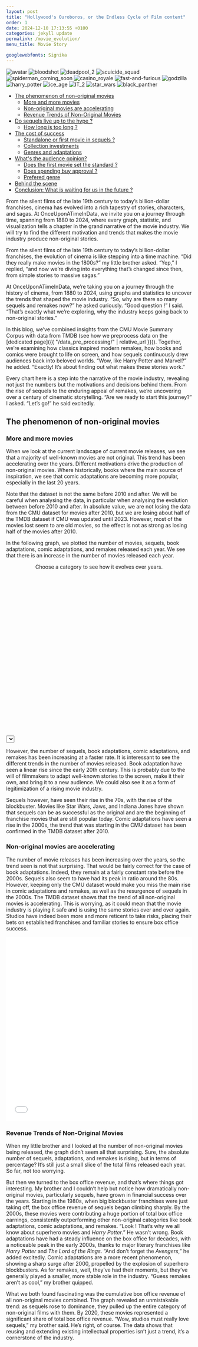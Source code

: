```yaml
---
layout: post
title: "Hollywood's Ouroboros, or the Endless Cycle of Film content"
order: 1
date: 2024-12-10 17:13:55 +0100
categories: jekyll update
permalink: /movie_evolution/
menu_title: Movie Story

googlewebfonts: Signika
---
```



<!-- center title of the page -->

<style>
h1 {
    text-align: center;
}
</style>

<!-- intro movie cover slideshow -->

<div class="carousel-container">
  <div class="carousel">
    <img src="{{ site.baseurl }}/assets/images/image_slide_show/avatar.jpg" alt="avatar">
    <img src="{{ site.baseurl }}/assets/images/image_slide_show/bloodshot.jpg" alt="bloodshot">
    <img src="{{ site.baseurl }}/assets/images/image_slide_show/deadpool_2.jpg" alt="deadpool_2">
    <img src="{{ site.baseurl }}/assets/images/image_slide_show/scuicide_squad.jpg" alt="scuicide_squad">
    <img src="{{ site.baseurl }}/assets/images/image_slide_show/spiderman_coming_soon.jpg" alt="spiderman_coming_soon">
    <img src="{{ site.baseurl }}/assets/images/image_slide_show/casino_royale.jpg" alt="casino_royale">
    <img src="{{ site.baseurl }}/assets/images/image_slide_show/fast-and-furious.jpg" alt="fast-and-furious">
    <img src="{{ site.baseurl }}/assets/images/image_slide_show/godzilla.jpg" alt="godzilla">
    <img src="{{ site.baseurl }}/assets/images/image_slide_show/harry_potter.jpg" alt="harry_potter">
    <img src="{{ site.baseurl }}/assets/images/image_slide_show/ice_age.jpg" alt="ice_age">
    <img src="{{ site.baseurl }}/assets/images/image_slide_show/IT_2.jpg" alt="IT_2">
    <img src="{{ site.baseurl }}/assets/images/image_slide_show/star_wars.JPG" alt="star_wars">
    <img src="{{ site.baseurl }}/assets/images/image_slide_show/black_panther.jpg" alt="black_panther">
  </div>
</div>

- [The phenomenon of non-original movies](#phenomen-non-original-movie)
    - [More and more movies](#more-and-more-movies)
    - [Non-original movies are accelerating](#non-original-movies-are-accelerating)
    - [Revenue Trends of Non-Original Movies](#could-it-be-about-money)
- [Do sequels live up to the hype ?](#do-sequels-live-up-to-the-hype)
    - [How long is too long ?](#how-long-is-too-long)
- [The cost of success](#cost-of-success)
    - [Standalone or first movie in sequels ?](#standalone-vs-first-movie-collection)
    - [Collection investments](#collection-investments)
    - [Genres and adaptations](#genres-and-adapations)
- [What's the audience opinion?](#what-audience-opinion)
    - [Does the first movie set the standard ?](#does-the-first-movie-standard)
    - [Does spending buy approval ?](#does-spending-buy-approval)
    - [Prefered genre](#prefered-genre)
- [Behind the scene](#behind-the-scene)
- [Conclusion: What is waiting for us in the future ?](#conclusion)

From the silent films of the late 19th century to today’s billion-dollar franchises, cinema has
evolved into a rich tapestry of stories, characters, and sagas. At OnceUponATimeInData, we invite
you on a journey through time, spanning from 1880 to 2024, where every graph, statistic, and
visualization tells a chapter in the grand narrative of the movie industry. We will try to find
the different motivation and trends that makes the movie industry produce non-original stories.

From the silent films of the late 19th century to today’s billion-dollar franchises, the evolution of cinema is like stepping into a time machine. “Did they really make movies in the 1800s?” my little brother asked. “Yep,” I replied, “and now we’re diving into everything that’s changed since then, from simple stories to massive sagas.”

At OnceUponATimeInData, we’re taking you on a journey through the history of cinema, from 1880 to 2024, using graphs and statistics to uncover the trends that shaped the movie industry. “So, why are there so many sequels and remakes now?” he asked curiously. “Good question !” I said. “That’s exactly what we’re exploring, why the industry keeps going back to non-original stories.”

In this blog, we’ve combined insights from the CMU Movie Summary Corpus with data from TMDB (see how we preprocess data on the [dedicated page]({{ "/data_pre_processing/" | relative_url }})). Together, we’re examining how classics inspired modern remakes, how books and comics were brought to life on screen, and how sequels continuously drew audiences back into beloved worlds. “Wow, like Harry Potter and Marvel?” he added. “Exactly! It’s about finding out what makes these stories work.”

Every chart here is a step into the narrative of the movie industry, revealing not just the numbers but the motivations and decisions behind them. From the rise of sequels to the enduring appeal of remakes, we’re uncovering over a century of cinematic storytelling. “Are we ready to start this journey?” I asked. “Let’s go!” he said excitedly.

## <span id="phenomen-non-original-movie">The phenomenon of non-original movies</span>

### <span id="more-and-more-movie">More and more movies</span>

When we look at the current landscape of current movie releases, we see that a majority of well-known
movies are not original. This trend has been accelerating over the years. Different motivations
drive the production of non-original movies. Where historically, books where the main source of
inspiration, we see that comic adaptations are becoming more popular, especially in the last 20 years.

Note that the dataset is not the same before 2010 and after. We will be careful when analysing the data, in
particular when analysing the evolution between before 2010 and after. In absolute value, we are not losing the
data from the CMU dataset for movies after 2010, but we are losing about half of the TMDB dataset if CMU was
updated until 2023. However, most of the movies lost seem to are old movies, so the effect is not as strong as
losing half of the movies after 2010.

In the following graph, we plotted the number of movies, sequels, book adaptations, comic adaptations, and remakes
released each year. We see that there is an increase in the number of movies released each year.

<p class="grey-italic-caption" style="text-align: center; margin-top: 10px; margin-bottom: 0px;">
  Choose a category to see how it evolves over years.
</p>

<!-- Iframe selector section -->
<section id="second-iframe-section">
  <div class="iframe-container">
    <iframe id="second-selected-iframe" src="" width="100%" height="450" frameborder="0"></iframe>
    <select id="second-iframe-selector"></select>
  </div>
</section>


However, the number of sequels, book adaptations, comic adaptations, and remakes has been increasing at a faster rate.
It is interessant to see the different trends in the number of movies released. Book adaptation have seen a linear rise
since the early 20th century. This is probably due to the will of filmmakers to adapt well-known stories to the screen,
make it their own, and bring it to a new audience. We could also see it as a form of legitimization of a rising movie
industry.

Sequels however, have seen their rise in the 70s, with the rise of the blockbuster. Movies
like Star Wars, Jaws, and Indiana Jones have shown that sequels can be as successful as the original
and are the beginning of franchise movies that are still popular today. Comic adaptations have seen
a rise in the 2000s, the trend that was starting in the CMU dataset has been confirmed in the TMDB
dataset after 2010.

### <span id="non-original-movie-accelerating">Non-original movies are accelerating</span>

The number of movie releases has been increasing over the years, so the
trend seen is not that surprising. That would be fairly correct for the case of book adaptations.
Indeed, they remain at a fairly constant rate before the 2000s. Sequels also seem to have had its peak in ratio
around the 80s.
However, keeping only the CMU dataset would make you miss the main rise in comic adaptations and
remakes, as well as the resurgence of sequels in the 2000s. The TMDB dataset shows that the trend
of all non-original movies is accelerating. This is worrying, as it could mean that the movie industry
is playing it safe and is using the same stories over and over again. Studios have indeed been more and
more reticent to take risks, placing their bets on established franchises and familiar stories to ensure
box office success.

<iframe src="{{ site.baseurl }}/results/ratio_movie_figure_1880_2024.html" width="100%" height="500" frameborder="0"></iframe>

### <span id="could-it-be-about-money">Revenue Trends of Non-Original Movies</span>

When my little brother and I looked at the number of non-original movies being released, the graph didn’t seem all that
surprising. Sure, the absolute number of sequels, adaptations, and remakes is rising, but in terms of percentage? It’s
still just a small slice of the total films released each year. So far, not too worrying.

But then we turned to the box office revenue, and that’s where things got interesting. My brother and I couldn’t help
but notice how dramatically non-original movies, particularly sequels, have grown in financial success over the years.
Starting in the 1980s, when big blockbuster franchises were just taking off, the box office revenue of sequels began
climbing sharply. By the 2000s, these movies were contributing a huge portion of total box office earnings, consistently
outperforming other non-original categories like book adaptations, comic adaptations, and remakes. “Look ! That’s why we
all know about superhero movies and *Harry Potter*.” He wasn’t wrong. Book adaptations have had a steady influence on
the box office for decades, with a noticeable peak in the early 2000s, thanks to major literary franchises like *Harry
Potter* and *The Lord of the Rings*. “And don’t forget the *Avengers*,” he added excitedly. Comic adaptations are a more
recent phenomenon, showing a sharp surge after 2000, propelled by the explosion of superhero blockbusters. As for
remakes, well, they’ve had their moments, but they’ve generally played a smaller, more stable role in the industry.
“Guess remakes aren’t as cool,” my brother quipped.

What we both found fascinating was the cumulative box office revenue of all non-original movies combined. The graph
revealed an unmistakable trend: as sequels rose to dominance, they pulled up the entire category of non-original films
with them. By 2020, these movies represented a significant share of total box office revenue. “Wow, studios must really
love sequels,” my brother said. He’s right, of course. The data shows that reusing and extending existing intellectual
properties isn’t just a trend, it’s a cornerstone of the industry.

<!-- Iframe selector section -->
<section id="iframe-section">
  <div class="iframe-container">
    <iframe id="selected-iframe" src="" width="100%" height="600" frameborder="0"></iframe>
    <select id="iframe-selector"></select>
  </div>
</section>

The average revenue per movie tells another compelling story. Sequels consistently earn more on average than any other
type of non-original film, reflecting their reliability as financial assets. Book adaptations, with their peaks driven
by beloved franchises, also perform well, while comic adaptations have shown a sharp rise, aligning with their global
popularity in recent years. Remakes, on the other hand, often struggle to achieve the same level of success, suggesting
that they come with higher financial risks.

My brother summed it up best: “It’s all about giving people what they already love.” He’s onto something. The rise of
sequels and adaptations tells us a lot about the film industry: familiarity sells, and franchises with built-in fan
bases offer a safer bet for studios. While original films still have their place, they’re no longer the driving force of
box office success. For better or worse, the age of non-original movies is here to stay.

<iframe src="{{ site.baseurl }}/results/box_office_ratio" width="100%" height="500" frameborder="0"></iframe>

In conclusion, the data reveals a fascinating trend: while the number of non-original movies is increasing, their
financial success is growing at an even faster rate. Book have always been a stable source of revenue, while comic
adaptations have seen a sharp rise in the 2000s. Sequels, however, have become the dominant force in the industry,
consistently outperforming other non-original categories.

## <span id="do-sequels-live-up-to-the-hype">Do sequels live up to the hype ?</span>

Who knew that *Bambi* has sequels? Maybe my little brother… but if we don’t know it, it’s probably due to the lackluster
success of the collection. The first movie significantly outshines its sequels. *Bambi*’s original release achieved a
staggering $5 billion in box office revenue, while its sequels grossed only around $50 million, highlighting the rare
case of a classic film that remains iconic, with its sequels barely remembered by most audiences.

But one thing is clear: my little brother and I both know the legendary spy and the fascinating young wizard with the
lightning scar on his forehead. Unlike *Bambi*, mega-franchises like *James Bond* and *Harry Potter* tell a completely
different story. The *James Bond* series boasts an
incredible $17.2 billion total, with sequels consistently delivering strong box office results, proving the enduring appeal of the iconic spy. Similarly, the *Harry Potter* franchise earned $
10 billion collectively, with all installments maintaining high audience appreciation and impressive revenue. These
franchises showcase how a beloved universe and consistent quality can elevate every movie in the series.

<iframe src="{{ site.baseurl }}/results/compare_first_sequel_total.html" width="100%" height="620" frameborder="0"></iframe>

Fortunately, my little brother will (hopefully) never discover the *Human Centipede* sequels—better yet, he’s too young
to even know about the first movie! Perhaps it’s for the best… as the collection didn’t perform well anyway.

### <span id="how-long-is-too-long">How long is too long ?</span>

<iframe src="{{ site.baseurl }}/results/time_between_sequels.html" width="100%" height="1225" frameborder="0"></iframe>

This graph highlights the diverse release patterns of movie franchises and the varying impacts of time gaps between
sequels.

Some classics like 101 Dalmatians (released in 1961) remain widely known and loved, but their sequels, such as the
follow-up released decades later, have struggled to gain the same recognition. When I asked my little brother if he knew
*101 Dalmatians* he said: "Of cours, everyone knows that movies !" But when I mentioned there were sequels, he looked
puzzled. Similarly, *Cinderella*, first released in 1950, is a timeless story still celebrated today, yet its sequels (
*Cinderella II* and *Cinderella III*) are far less memorable.

On the other hand, franchises like *Harry Potter* demonstrate the power of consistent and efficient releases. With all
movies released between 2001 and 2011, the series maintained a steady momentum, keeping audiences engaged without long
waits between installments. The *Hunger Games* franchise initially followed a similar pattern, with four movies released
annually from 2012 to 2015. However, the graph shows a significant gap before the release of its 2023 prequel: *The
Ballad of Songbirds and Snakes*, showcasing how studios often return to successful universes to revive audience
interest.

As we scanned further, my little brother spotted *Star Wars*. “Oh, I love Star Wars! But why does it start at number
five?” I laughed. “Actually, it starts at number four, and then they went back later to make the first three movies. The
release order was very original!” We marveled at how *Star Wars* began with *The Empire Strikes Back* (1980) and became
one of the most beloved franchises, despite its unconventional order.

Some franchises, such as *Bambi*, illustrate extreme gaps between installments. The original Bambi was released in 1942,
but its sequel didn’t appear until 2006, a remarkable 64-year gap, highlighting the challenges of building upon a
classic decades later. "That's probably why nobody knows about the *Bambi* sequel" my little brother added.

Interestingly, horror movies like *The Exorcist* show exceptional longevity. Spanning from pre-1980 to beyond 2020, this
franchise demonstrates the enduring appeal of horror films, which often continue to attract audiences across
generations. When I saw my little brother’s surprised face, I reassured him: “Don’t worry, we’ll explore it later, no
need to be impatient.”

we can see how timing of sequels can make or break a franchise. While some benefit from efficient releases to sustain
audience momentum, others rely on nostalgia or genre appeal to remain relevant over decades.

## <span id="cost-of-sucess">The cost of success</span>

### <span id="standalone-vs-first-movie-collection">Standalone or first movie in sequels ?</span>

An intriguing aspect of the film industry is understanding why studios choose to produce sequels. To explore this, we
analyzed two key metrics: box office revenue and audience ratings for standalone movies versus the first movies in a
collection, focusing on films released between 2010 and 2024. The data revealed a clear trend—movies that spawned
sequels consistently clustered in the upper-right corner of the graph, indicating higher revenues and slightly better
average ratings. This suggests financial success and strong audience reception are critical factors in a studio’s
decision to greenlight a sequel.

To validate these findings, we conducted statistical tests. A t-test for audience ratings, which followed a normal
distribution, showed a significant difference, while a Mann-Whitney U Test for box office revenue, suitable for skewed
data, confirmed the financial disparity. These results reinforce the idea that studios prioritize movies with proven
success, leveraging audience attachment to familiar stories and characters as a safer investment strategy compared to
standalone projects.

"But how can we validate this ? Are we sure about it ?", "I’m not sure if you’ll understand the math behind this, but
let
me explain it to you, little brother".

The results of these tests confirmed our initial observations. The *t-test* for average vote showed a significant
difference, indicating that movies leading to sequels indeed tend to have higher audience ratings. Similarly, the
*Mann-Whitney U Test* for revenue reinforced the conclusion that higher box office revenue is a strong predictor for
sequels.

"Oh, so if a movie is really liked by people and makes a lot of money, it tends to get a sequel. That makes sense.", "
Haha, yes indeed. Remember when you watched your first Shrek? You were so impatient to see the next one."

<iframe src="{{ site.baseurl }}/results/Revenue_vs_vote.html" width="100%" height="500" frameborder="0"></iframe>

|                  | Test Result | p-value  |
|:----------------:|:-----------:|:--------:|
| Revenue (U_stat) |  328073.5   | 7.6e-108 |
|  Vote (t_stat)   |   -7.9952   | 1.5e-15  |

### <span id="collection-investments">Collection Investments</span>

Before *Harry Potter* took the spotlight, the *James Bond* collection held the crown for the highest box office revenue,
amassing
nearly $20 billion over its long-running franchise. The *Harry Potter* collection, though, towers above most others, with a staggering box office revenue exceeding $
10 billion. But it’s no mystery why, this collection is also among the highest-budgeted, with each movie requiring
over $100 million to bring its magical world to life. “Well, it’s probably hard to make all those special effects, even
if we know that Hogwarts Castle is just a miniature!” Despite the high cost, *Harry Potter* consistently sits far above
the return on investment curve, proving that investing big can also mean earning big.

Interestingly, we noticed that most collections, hover above the return on investment line. This means that, in general,
collections are profitable ventures for studios. Only a few collections fall below the curve, representing those rare
cases where large budgets didn’t translate into financial success.

<iframe src="{{ site.baseurl }}/results/budget_vs_revenue.html" width="100%" height="500" frameborder="0"></iframe>

Then came a shocker: *Terrifier*. “What? Almost $17 million in revenue with barely a $300 thousand?” my little brother
exclaimed. It’s true, *Terrifier* is one of the standout examples of incredible return on investment. Horror
collections, as it turns out, often follow this pattern. *The Exorcist* (budget: $380M, box office: $3.83B) also caught
my little brother eye. “Oh, that one again! It’s one of the biggest earners too!” he said, noticing its
approximately $5 billion revenue. “Guess I’ll start watching horror movies soon.” I quickly reminded him, “Maybe wait a
few years before diving into those…”

However, not every high-budget collection follows the typical financial story. The *Fast and Furious* collection, for
instance, claims the top spot for the highest budgets, soaring above $100 million per movie. “It’s true that all their
broken cars must have cost a lot” he joked. Still, its impressive box office revenue proves that even the priciest
collections can be worth the investment.

Overall, the graph reveals a fascinating trend: while some collections achieve incredible returns with tiny budgets,
like *Terrifier*, others, like *Harry Potter* and *James Bond*, show that massive budgets can still pay off handsomely.
Most importantly, it highlights the diversity of financial strategies in the film industry, some opt for high-budget
blockbusters, while others succeed by turning small investments into big hits.

### <span id="genres-and-adaptations">Genres and adapations</span>

<iframe src="{{ site.baseurl }}/results/genre_heatmap_box_office.html" width="100%" height="500" frameborder="0"></iframe>

Unsurprisingly, adventure is the standout genre, particularly for comic adaptations and sequels. “That makes sense,” I
thought to myself as I looked at the data. *Indiana Jones*, for example, shines as a classic comics adventure.

Science fiction also proves to be a strong performer for comic adaptations. It’s hard not to think of *Marvel and DC*
movies here, franchises that blend superheroes and futuristic themes into blockbusters that rake in massive revenues.

On the other hand, remakes continue to struggle. It seems audiences may prefer the humor of original comedy stories to
rehashed jokes in reimagined versions. “I don’t really like comedy remakes,” my little brother commented. “They’re just
not as funny as the originals!” “I get what you mean,” I replied, nodding. In general, remakes only rarely manage to
surpass the revenues of their standalone counterparts, which aligns with the trend we’ve seen throughout the analysis:
remakes face significant challenges in replicating the success and charm of their originals.

“Oh, look, when you’re tall enough, don’t start watching horror movies based on comic adaptations. They’re not that
good” I told my little brother.

Overall, the data reveals the complex dynamics between genre and type, showing how certain combinations, like adventure
sequels or science fiction comic adaptations, can drive incredible financial success, while others, like family remakes,
face a difficult battle to resonate with audiences.

<p class="grey-italic-caption" style="text-align: center; margin-top: 10px; margin-bottom: 0px;">
  Click play to watch the graph evolve over movies
</p>

<iframe src="{{ site.baseurl }}/results/race_chart.html" width="100%" height="820" frameborder="0"></iframe>

In this analysis, we focus on identifying the most profitable collections and genres. Specifically, we examine
franchises with a minimum of five movies and showcase the evolution of their return on investment (ROI) through a
dynamic race chart.
Interestingly, after five movies, the *James Bond* franchise emerges as the leader in ROI. This is hardly surprising, as
the series has been a cultural phenomenon since the 1960s, with *Goldfinger* standing out as one of the highest ROI
films of all time and a hallmark of Hollywood’s success.

Following *James Bond*, franchises with the highest ROI predominantly belong to the horror genre. This trend is logical
as horror films typically require lower production budgets compared to action or science-fiction movies, which demand
expensive special effects and stunts. Additionally, the success of horror movies often hinges on the atmosphere and
emotional impact they create, rather than elaborate dialogues or star-studded casts, which are critical in other genres.

“I might start making horror movies, they seem like a good business,” he said. “Haha, you’re too young for that, I
already told you”

## <span id="what-audience-opinion">What's the audience's opinion?</span>

### <span id="does-the-first-movie-standard">Does the first movie set the standard ?</span>

"Tell me, big brother, we’ve compared standalone movies and the first movie in a series, but are the following sequels
just as loved ?", "Haha, let’s take a closer look at the sequels to find out!"

Sequels often come with a great deal of anticipation. When we head to the theaters to watch the latest installment of a
well-loved franchise, it’s typically because we thoroughly enjoyed the previous movies and are eager to see the
continuation of the story. However, this raises an intriguing question: does this high level of expectation influence
how we perceive sequels? Or are we so invested in the franchise that our opinions about sequels become less objective?
To delve into this, we analyzed the overall appreciation of sequels compared to the first movie in a series.

The following graph compares the rating of the first movie in a collection to the average rating of the rest of the
sequels combined. The movies are ranked based on the score of the first installment, allowing for a clear visual
representation of trends.
The results are striking. It quickly becomes evident that the majority of sequels receive lower ratings than the first
movie. Only a small number of franchises manage to achieve higher average ratings for the rest of the collection.
Interestingly, after a certain threshold of first-movie rating, it becomes exceedingly rare for a collection’s average
score to surpass that of the original.

“Oh, that could explain why I was a bit disappointed when I saw *Shrek II*.” “Yes, probably,” I said to my little
brother, laughing.

<p class="grey-italic-caption" style="text-align: center; margin-top: 10px; margin-bottom: 0px;">
  Slide to reveal the hidden part of the graph
</p>

<iframe src="{{ site.baseurl }}/results/average_rating_first_vs_rest.html" width="100%" height="630" frameborder="0"></iframe>

“But look at this one, it’s interesting. That’s not always the case…”

One notable outlier is the *Lord of the Rings* trilogy. Not only does the first movie boast one of the highest ratings,
but the franchise remarkably managed to surpass this score with its sequels, a truly exceptional feat in the world of
cinema. This example highlights how rare it is for sequels to outperform their predecessors, especially when the bar is
already set exceptionally high.

On the other end of the spectrum, some studios have made the curious decision to produce sequels for movies with ratings
below the average for standalone films. At first glance, this seems counterintuitive, as one might expect studios to
focus their resources on expanding stories with strong audience and critical reception.

However, there could be several explanations for this phenomenon. In some cases, sequels may have been pre-planned and
already in production when the first movie was released.

### <span id="does-spending-buy-approval">Does spending buy approval ?</span>

<!-- Graph Carousel Section -->
<div id="graph-carousel" class="graph-carousel">
  <iframe id="graph-frame" src="{{ site.baseurl }}/results/figure_revenue_1.html" frameborder="0"></iframe>

  <!-- Navigation controls -->
<button id="prev-button" class="carousel-control prev">←</button>
<button id="next-button" class="carousel-control next">→</button>

  <!-- Play/Pause button -->
<button id="play-pause-button" class="play-pause">Play</button>
</div>

This graph takes us into the ups and downs of movie franchises! It shows, for the 5 firsts movies, revenue versus
ratings, with blue dots for movies that outscore their predecessors and red for those that fall short.

What stands out? Well, second films often struggle, with many dropping in both ratings and revenue. But it’s not all
downhill. Some franchises, like *Harry Potter*, buck the trend and show major improvements in later films.

We can also spot a tendency for first films to shine brightest, often leading in both revenue and ratings. Still, the
graph reminds us: franchises don’t follow a fixed formula, some truly find their magic over time!

Once we adjusted for inflation, the results changed dramatically! The rankings shifted, with new winners emerging, and
some of today’s biggest blockbusters no longer claiming the title of the greatest franchises in history. Context truly
reshapes the narrative!

### <span id="prefered-genre">Prefered genre</span>

Can we expect higher ratings for movies adapted from books, remakes, comic adaptations, or sequels? Does genre influence
the rating? To explore this, we analyzed movies from 2010 to 2024 and created a heatmap to visualize how different
genres affect the ratings of adaptations compared to the average rating for all genres.

“Oh, the worst one seems to be comic adaptations from the horror collection, doesn’t it?” my little brother asked. “Yes,
but look, horror as a genre is quite interesting…”

The results are striking: comic adaptations show the most variation. If you're making a comic adaptation, horror is
indeed a genre to avoid, as it results in an average rating decrease of -0.62. However, science fiction offers a much
better option, with a rating increase of +0.72. Book adaptations, interestingly, perform best in the horror genre,
boosting the average rating by +0.76, the highest for book adaptations. On the other hand, remakes continue to struggle,
showing minimal variation across genres, except for animation, where they perform slightly better. Sequels also don’t
show much variation in rating across genres.

<iframe src="{{ site.baseurl }}/results/genre_heatmap_rating.html" width="100%" height="600" frameborder="0"></iframe>

This analysis offers valuable insights for studios choosing which genre to target when making an adaptation, as it
clearly influences the potential success of the movie.

“So, if I understand correctly, if I were a studio, it’s important to be aware of these ratings to avoid spending money
on an adaptation from a genre that doesn’t work well?” “You got it, little brother! Let's talk about studio ”

## <span id="behind-the-scene">Behind the scene</span>

<p class="grey-italic-caption" style="text-align: center; margin-top: 10px; margin-bottom: 0px;">
  Slide to reveal the hidden part of the graph
</p>

<iframe src="{{ site.baseurl }}/results/violin_chart_studio.html" width="100%" height="630" frameborder="0"></iframe>


Studios play a pivotal role in the film industry, shaping the projects they greenlight and steering their artistic direction. Over time, studios have increasingly leaned toward producing sequels, likely due to their rising return on investment. But which studios dominate categories like sequels, remakes, and adaptations, and how do they perform in these areas? To explore this, we created a violin plot for the top ten studios producing the most films in the categories of sequels, book and comic adaptations, and remakes. The plot visualizes the distribution of their movies’ ratings, offering insights into each studio’s performance.

In the sequels category, New Line Cinema stands out with a low density and widely spread ratings, indicating a mix of both hits and misses, with its mean and median being similar. Blumhouse Productions, however, shows a tight density around its mean, reflecting consistency in its sequel ratings. On the other end, Toei Company exhibits a peak density at the higher end, suggesting it excels at producing highly rated sequels. Paramount, by contrast, has a median below its mean, implying a handful of strong sequels but generally lower ratings for the rest.

When it comes to book adaptations, Warner Bros. Pictures leads with solid averages, albeit with a few poor outliers. Unlike sequels, book adaptations show more compact violin shapes, reflecting greater consistency in ratings across studios. This suggests that studios perform more reliably in this category compared to sequels.

Comic adaptations mirror the trends seen with sequels, with many studios showing inconsistent ratings. A notable exception is Marvel Studios, renowned for its superhero films, where the violin plot is wide and evenly distributed, with a solid median rating of 7.15.

For remakes, Universal Pictures displays a wide distribution, highlighting variability in its remake quality. Conversely, Touchstone Pictures stands out for its extreme consistency, with the densest distribution across all categories.
By examining the violin plot shapes, we can glean valuable insights into how studios perform in different categories, helping us understand their strengths and weaknesses in producing various types of films.

## <span id="conclusion">Conclusion: What is waiting for us in the future</span>

As we journeyed through the history of cinema, we discovered the intricate relationship between original movies and
stories from preexisting sources. From the rise of sequels in the 1970s to the surge of comic adaptations in the 2000s,
we have seen that in most metric the trend is accelerating. Movie studios have understood the tremendous potential of
existing intellectual properties, leveraging them to create successful franchises that captivate audiences worldwide.
Despite granting lower ratings in general, sequels, adaptations, and remakes have become a cornerstone of the film
industry, driving box office revenues and shaping the cinematic landscape.

However, in what world will my little brother grow up? This current trend is not sustainable. Indeed, collections have a
tendency to decrease in ratings over time, receiving lower crowd following. How will the movie industry adapt to this
and will it ever run out of franchises. This is already the case for some studios, from instance Disney has seen
disappointing results in their original productions, but remakes of their classics have been a huge success. But they
are running out of classics to remake, in the future, they will have to rely on their new franchises.

The future of cinema is uncertain, but one thing is clear: the industry will continue to evolve, driven by changing
audience preferences, technological advancements, and the creative vision of filmmakers. As we look ahead, we can expect
to see new stories, characters, and worlds emerge, captivating audiences and pushing the boundaries of storytelling.
